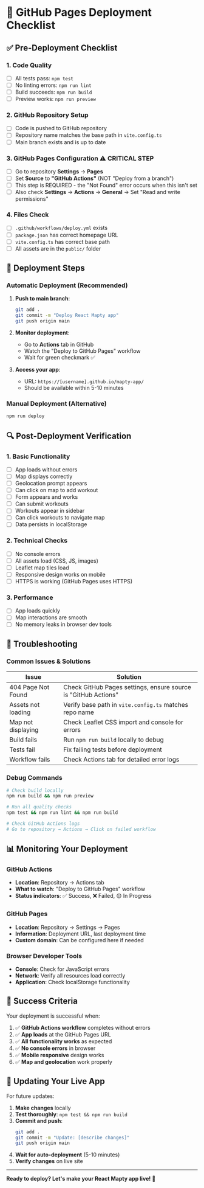 # 🚀 GitHub Pages Deployment Checklist

## ✅ Pre-Deployment Checklist

### 1. Code Quality

- [ ] All tests pass: `npm test`
- [ ] No linting errors: `npm run lint`
- [ ] Build succeeds: `npm run build`
- [ ] Preview works: `npm run preview`

### 2. GitHub Repository Setup

- [ ] Code is pushed to GitHub repository
- [ ] Repository name matches the base path in `vite.config.ts`
- [ ] Main branch exists and is up to date

### 3. GitHub Pages Configuration ⚠️ **CRITICAL STEP**

- [ ] Go to repository **Settings** → **Pages**
- [ ] Set **Source** to **"GitHub Actions"** (NOT "Deploy from a branch")
- [ ] This step is REQUIRED - the "Not Found" error occurs when this isn't set
- [ ] Also check **Settings** → **Actions** → **General** → Set "Read and write permissions"

### 4. Files Check

- [ ] `.github/workflows/deploy.yml` exists
- [ ] `package.json` has correct homepage URL
- [ ] `vite.config.ts` has correct base path
- [ ] All assets are in the `public/` folder

## 🔧 Deployment Steps

### Automatic Deployment (Recommended)

1. **Push to main branch**:

   ```bash
   git add .
   git commit -m "Deploy React Mapty app"
   git push origin main
   ```

2. **Monitor deployment**:

   - Go to **Actions** tab in GitHub
   - Watch the "Deploy to GitHub Pages" workflow
   - Wait for green checkmark ✅

3. **Access your app**:
   - URL: `https://[username].github.io/mapty-app/`
   - Should be available within 5-10 minutes

### Manual Deployment (Alternative)

```bash
npm run deploy
```

## 🔍 Post-Deployment Verification

### 1. Basic Functionality

- [ ] App loads without errors
- [ ] Map displays correctly
- [ ] Geolocation prompt appears
- [ ] Can click on map to add workout
- [ ] Form appears and works
- [ ] Can submit workouts
- [ ] Workouts appear in sidebar
- [ ] Can click workouts to navigate map
- [ ] Data persists in localStorage

### 2. Technical Checks

- [ ] No console errors
- [ ] All assets load (CSS, JS, images)
- [ ] Leaflet map tiles load
- [ ] Responsive design works on mobile
- [ ] HTTPS is working (GitHub Pages uses HTTPS)

### 3. Performance

- [ ] App loads quickly
- [ ] Map interactions are smooth
- [ ] No memory leaks in browser dev tools

## 🐛 Troubleshooting

### Common Issues & Solutions

| Issue              | Solution                                                       |
| ------------------ | -------------------------------------------------------------- |
| 404 Page Not Found | Check GitHub Pages settings, ensure source is "GitHub Actions" |
| Assets not loading | Verify base path in `vite.config.ts` matches repo name         |
| Map not displaying | Check Leaflet CSS import and console for errors                |
| Build fails        | Run `npm run build` locally to debug                           |
| Tests fail         | Fix failing tests before deployment                            |
| Workflow fails     | Check Actions tab for detailed error logs                      |

### Debug Commands

```bash
# Check build locally
npm run build && npm run preview

# Run all quality checks
npm test && npm run lint && npm run build

# Check GitHub Actions logs
# Go to repository → Actions → Click on failed workflow
```

## 📊 Monitoring Your Deployment

### GitHub Actions

- **Location**: Repository → Actions tab
- **What to watch**: "Deploy to GitHub Pages" workflow
- **Status indicators**: ✅ Success, ❌ Failed, 🟡 In Progress

### GitHub Pages

- **Location**: Repository → Settings → Pages
- **Information**: Deployment URL, last deployment time
- **Custom domain**: Can be configured here if needed

### Browser Developer Tools

- **Console**: Check for JavaScript errors
- **Network**: Verify all resources load correctly
- **Application**: Check localStorage functionality

## 🎯 Success Criteria

Your deployment is successful when:

1. ✅ **GitHub Actions workflow** completes without errors
2. ✅ **App loads** at the GitHub Pages URL
3. ✅ **All functionality works** as expected
4. ✅ **No console errors** in browser
5. ✅ **Mobile responsive** design works
6. ✅ **Map and geolocation** work properly

## 🔄 Updating Your Live App

For future updates:

1. **Make changes** locally
2. **Test thoroughly**: `npm test && npm run build`
3. **Commit and push**:
   ```bash
   git add .
   git commit -m "Update: [describe changes]"
   git push origin main
   ```
4. **Wait for auto-deployment** (5-10 minutes)
5. **Verify changes** on live site

---

**Ready to deploy? Let's make your React Mapty app live! 🚀**
